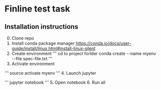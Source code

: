 # Finline test task

## Installation instructions

0. Clone repo
1. Install conda package manager https://conda.io/docs/user-guide/install/linux.html#install-linux-silent
2. Create environment 
'''
cd to project forlder
conda create --name myenv --file spec-file.txt
'''
3. Activate environment

'''
source activate myenv
'''
4. Launch jupyter 

'''
jupyter notebook
'''
5. Open notebook
6. Run all
